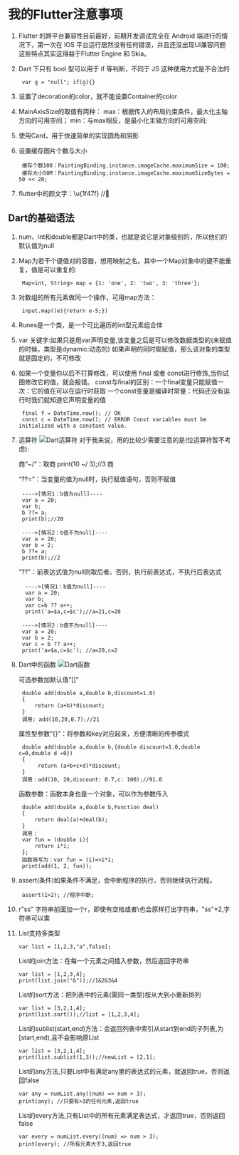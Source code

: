 # 我的Flutter注意事项

1. Flutter 的跨平台兼容性目前最好，前期开发调试完全在 Android 端进行的情况下，第一次在 IOS 平台运行居然没有任何错误，并且还没出现UI兼容问题
这些特点其实这得益于Flutter Engine 和 Skia。

2. Dart 下只有 bool 型可以用于 if 等判断，不同于 JS 这种使用方式是不合法的

        var g = "null"; if(g){}

3. 设置了decoration的color，就不能设置Container的color

4. MainAxisSize的取值有两种：
max：根据传入的布局约束条件，最大化主轴方向的可用空间；
min：与max相反，是最小化主轴方向的可用空间;

5. 使用Card，用于快速简单的实现圆角和阴影

6. 设置缓存图片个数与大小

        缓存个数100：PaintingBinding.instance.imageCache.maximumSize = 100;
        缓存大小50M：PaintingBinding.instance.imageCache.maximumSizeBytes = 50 << 20;

7. flutter中的颜文字：\u{1f47f} //👿

## Dart的基础语法

1. num、int和double都是Dart中的类，也就是说它是对象级别的，所以他们的默认值为null

2. Map为若干个键值对的容器，想用映射之名。其中一个Map对象中的键不能重复，值是可以重复的:

        Map<int, String> map = {1: 'one', 2: 'two', 3: 'three'};

3. 对数组的所有元素做同一个操作，可用map方法：

        input.map((e){return e-5;})

4. Runes是一个类，是一个可比遍历的int型元素组合体

5. var 关键字:如果只是用var声明变量,该变量之后是可以修改数据类型的(未赋值的时候，类型是dynamic:动态的)
              如果声明的同时取赋值，那么该对象的类型就是固定的，不可修改

6. 如果一个变量你以后不打算修改，可以使用 final 或者 const进行修饰,当你试图修改它的值，就会报错。
   const与final的区别：一个final变量只能赋值一次：它的值在可以在运行时获取
                      一个const变量是编译时常量：代码还没有运行时我们就知道它声明变量的值  

        final f = DateTime.now(); // OK
        const c = DateTime.now(); // ERROR Const variables must be initialized with a constant value.

7. 运算符
![Dart运算符](https://user-gold-cdn.xitu.io/2019/7/4/16bbc2959ed11600?imageslim "常见运算符一览")
对于我来说，用的比较少需要注意的是(位运算符暂不考虑):

    商“~/”：取商
        print(10 ~/ 3);//3  商

    “??=”：当变量的值为null时，执行赋值语句，否则不赋值

        ---->[情况1：b值为null]----
        var a = 20;
        var b;
        b ??= a;
        print(b);//20

        ---->[情况2：b值不为null]----
        var a = 20;
        var b = 2;
        b ??= a;
        print(b);//2

    “??”：前表达式值为null则取后者。否则，执行前表达式，不执行后表达式

         ---->[情况1：b值为null]----
         var a = 20;
         var b;
         var c=b ?? a++;
         print('a=$a,c=$c');//a=21,c=20

        ---->[情况2：b值不为null]----
        var a = 20;
        var b = 2;
        var c = b ?? a++;
        print('a=$a,c=$c'); //a=20,c=2

8. Dart中的函数
![Dart函数](https://user-gold-cdn.xitu.io/2019/7/4/16bbc4f46e8dcbbd?imageView2/0/w/1280/h/960/format/webp/ignore-error/1 "Dart函数的组成")

    可选参数加默认值“[]”

        double add(double a,double b,discount=1.0)
        {
            return (a+b)*discount;
        }
        调用: add(10,20,0.7);//21

    属性型参数“{}”：将参数和key对应起来，方便清晰的传参模式

        double add(double a,double b,{double discount=1.0,double c=0,double d =0})
        {
             return (a+b+c+d)*discount;
        }
        调用：add(10, 20,discount: 0.7,c: 100);//91.0

    函数参数：函数本身也是一个对象，可以作为参数传入

        double add(double a,double b,Function deal)
        {
            return deal(a)+deal(b);
        }
        调用：
        var fun = (double i){
            return i*i;
        };
        函数简写为：var fun = (i)=>i*i;
        print(add(1, 2, fun));

9. assert(条件)如果条件不满足，会中断程序的执行，否则继续执行流程。

        assert(1>2); //程序中断;

10. r"ss" 字符串前面加一个r，即使有空格或者\也会原样打出字符串，"ss"*2,字符串可以乘

11. List支持多类型

        var list = [1,2,3,"a",false];

    List的join方法：在每一个元素之间插入参数，然后返回字符串

        var list = [1,2,3,4];
        print(list.join("&"));//1&2&3&4

    List的sort方法：把列表中的元素(需同一类型)按从大到小重新排列

        var list = [3,2,1,4];
        print(list.sort());//list = [1,2,3,4];

    List的sublist(start,end)方法：会返回列表中索引从start到end的子列表,为[start,end),且不会影响原List

        var list = [3,2,1,4];
        print(list.sublist(1,3));//newList = [2,1];

     List的any方法,只要List中有满足any里的表达式的元素，就返回true，否则返回false

        var any = numList.any((num) => num > 3);
        print(any); //只要有>3的任何元素,返回true

    List的every方法,只有List中的所有元素满足表达式，才返回true，否则返回false

        var every = numList.every((num) => num > 3);
        print(every); //所有元素大于3,返回true
